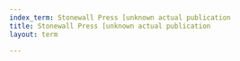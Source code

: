 ```yaml
---
index_term: Stonewall Press [unknown actual publication
title: Stonewall Press [unknown actual publication
layout: term

---
```

